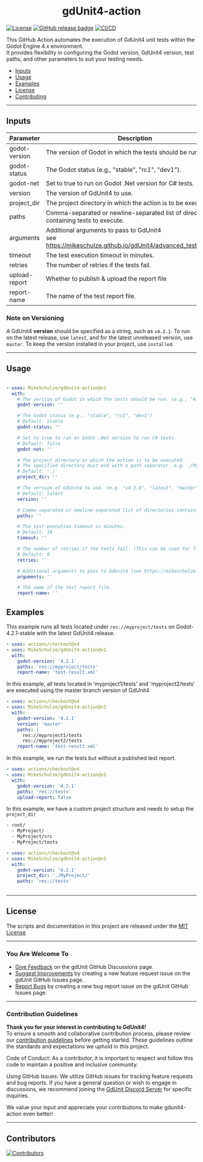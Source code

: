 
<h1 align="center">gdUnit4-action </h1>

[![License](https://img.shields.io/github/license/MikeSchulze/gdunit4-action)](https://github.com/MikeSchulze/gdunit4-action/LICENSE)
[![GitHub release badge](https://badgen.net/github/release/MikeSchulze/gdunit4-action/stable)](https://github.com/MikeSchulze/gdunit4-action/releases/latest)
[![CI/CD](https://github.com/MikeSchulze/gdunit4-action/actions/workflows/ci-dev.yml/badge.svg)](https://github.com/MikeSchulze/gdunit4-action/actions/workflows/ci-dev.yml)

This GitHub Action automates the execution of GdUnit4 unit tests within the Godot Engine 4.x environment.<br> It provides flexibility in configuring the Godot version, GdUnit4 version, test paths, and other parameters to suit your testing needs.

* [Inputs](#inputs)
* [Usage](#usage)
* [Examples](#examples)
* [License](#license)
* [Contributing](#contribution-guidelines)

---

## Inputs

| Parameter      | Description                                                   | Type   | Required | Default   |
| -------------- | ------------------------------------------------------------- | ------ | -------- | --------- |
| godot-version  | The version of Godot in which the tests should be run.        | string | true     |           |
| godot-status   | The Godot status (e.g., "stable", "rc1", "dev1").             | string | false    | stable    |
| godot-net      | Set to true to run on Godot .Net version for C# tests.        | bool   | false    | false     |
| version        | The version of GdUnit4 to use.                                | string | false    | latest    |
| project_dir    | The project directory in which the action is to be executed.  | string | false    | ./        |
| paths          | Comma-separated or newline-separated list of directories containing tests to execute. | string | true     |           |
| arguments      | Additional arguments to pass to GdUnit4<br> see <https://mikeschulze.github.io/gdUnit4/advanced_testing/cmd/>. | string | false    |           |
| timeout        | The test execution timeout in minutes.                        | int    | false    | 10        |
| retries        | The number of retries if the tests fail.                      | int    | false    | 0         |
| upload-report  | Whether to publish & upload the report file                   | bool   | false    | true      |
| report-name    | The name of the test report file.                             | string | false    | test-report.xml |

### Note on Versioning

A GdUnit4 **version** should be specified as a string, such as `v4.2.1`. To run on the latest release, use `latest`, and for the latest unreleased version, use `master`. To keep the version installed in your project, use `installed`.

---

## Usage

```yaml

- uses: MikeSchulze/gdUnit4-action@v1
  with:
    # The version of Godot in which the tests should be run. (e.g., "4.2.1")
    godot-version: ''

    # The Godot status (e.g., "stable", "rc1", "dev1")
    # Default: stable
    godot-status: ''

    # Set to true to run on Godot .Net version to run C# tests
    # Default: false
    godot-net: ''

    # The project directory in which the action is to be executed.
    # The specified directory must end with a path separator. e.g. ./MyProject/
    # Default: './'
    project_dir: ''

    # The version of GdUnit4 to use. (e.g. "v4.2.0", "latest", "master").
    # Default: latest
    version: ''

    # Comma-separated or newline-separated list of directories containing test to execute..
    paths: ''

    # The test execution timeout in minutes.
    # Default: 10
    timeout: ''

    # The number of retries if the tests fail. (This can be used for flaky test)
    # Default: 0
    retries: ''

    # Additional arguments to pass to GdUnit4 (see https://mikeschulze.github.io/gdUnit4/advanced_testing/cmd/).
    arguments: ''

    # The name of the test report file.
    report-name: ''
```

## Examples

This example runs all tests located under `res://myproject/tests` on Godot-4.2.1-stable with the latest GdUnit4 release.

```yaml
- uses: actions/checkout@v4
- uses: MikeSchulze/gdUnit4-action@v1
  with:
    godot-version: '4.2.1'
    paths: 'res://myproject/tests'
    report-name: 'test-result.xml'
```

In this example, all tests located in 'myproject1/tests' and 'myproject2/tests' are executed using the master branch version of GdUnit4

```yaml
- uses: actions/checkout@v4
- uses: MikeSchulze/gdUnit4-action@v1
  with:
    godot-version: '4.2.1'
    version: 'master'
    paths: |
      res://myproject1/tests
      res://myproject2/tests
    report-name: 'test-result.xml'
```

In this example, we run the tests but without a published test report.

```yaml
- uses: actions/checkout@v4
- uses: MikeSchulze/gdUnit4-action@v1
  with:
    godot-version: '4.2.1'
    paths: 'res://tests'
    upload-report: false
```

In this example, we have a custom project structure and needs to setup the `project_dir`

```bash
- root/
  - MyProject/
  - MyProject/src
  - MyProject/tests
```

```yaml
- uses: actions/checkout@v4
- uses: MikeSchulze/gdUnit4-action@v1
  with:
    godot-version: '4.2.1'
    project_dir: './MyProject/'
    paths: 'res://tests'
    
```

---

## License

The scripts and documentation in this project are released under the [MIT License](./LICENSE)

---

### You Are Welcome To

* [Give Feedback](https://github.com/MikeSchulze/gdUnit4-action/discussions) on the gdUnit GitHub Discussions page.
* [Suggest Improvements](https://github.com/MikeSchulze/gdUnit4-action/issues/new?assignees=MikeSchulze&labels=enhancement&template=feature_request.md&title=) by creating a new feature request issue on the gdUnit GitHub Issues page.
* [Report Bugs](https://github.com/MikeSchulze/gdUnit4-action/issues/new?assignees=MikeSchulze&labels=bug&projects=projects%2F5&template=bug_report.yml&title=GD-XXX%3A+Describe+the+issue+briefly)  by creating a new bug report issue on the gdUnit GitHub Issues page.

---

### Contribution Guidelines

**Thank you for your interest in contributing to GdUnit4!**<br>
To ensure a smooth and collaborative contribution process, please review our [contribution guidelines](https://github.com/MikeSchulze/gdUnit4-action/blob/master/CONTRIBUTING.md) before getting started. These guidelines outline the standards and expectations we uphold in this project.

Code of Conduct: As a contributor, it is important to respect and follow this code to maintain a positive and inclusive community.

Using GitHub Issues: We utilize GitHub issues for tracking feature requests and bug reports. If you have a general question or wish to engage in discussions, we recommend joining the [GdUnit Discord Server](https://discord.gg/rdq36JwuaJ) for specific inquiries.

We value your input and appreciate your contributions to make gdunit4-action even better!

---

## Contributors

<a href="https://github.com/MishaKav/jest-coverage-comment/graphs/contributors">
  <img src="https://contrib.rocks/image?repo=MikeSchulze/gdUnit4-action" alt="Contributors" />
</a>
